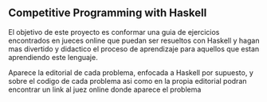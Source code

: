 ## Competitive Programming with Haskell
El objetivo de este proyecto es conformar una guia de ejercicios encontrados en jueces online que puedan ser resueltos con Haskell y hagan mas divertido y didactico el proceso de aprendizaje para aquellos que estan aprendiendo este lenguaje.

Aparece la editorial de cada problema, enfocada a Haskell por supuesto, y sobre el codigo de cada problema asi como en la propia editorial podran encontrar un link al juez online donde aparece el problema
